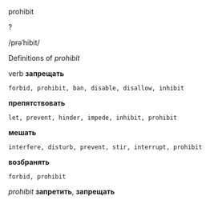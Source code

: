 prohibit

?

/prəˈhibit/

Definitions of _prohibit_

verb
**запрещать**

    forbid, prohibit, ban, disable, disallow, inhibit
**препятствовать**

    let, prevent, hinder, impede, inhibit, prohibit
**мешать**

    interfere, disturb, prevent, stir, interrupt, prohibit
**возбранять**

    forbid, prohibit

_prohibit_
**запретить**, **запрещать**